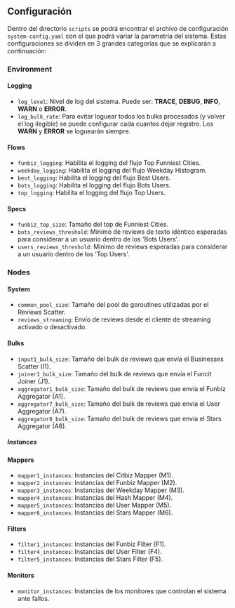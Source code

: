 ## Configuración

Dentro del directorio `scripts` se podrá encontrar el archivo de configuración `system-config.yaml` con el que podrá variar la parametría del sistema. Estas configuraciones se dividen en 3 grandes categorías que se explicarán a continuación:

### Environment

#### Logging
* `log_level`: Nivel de log del sistema. Puede ser: **TRACE**, **DEBUG**, **INFO**, **WARN** o **ERROR**.
* `log_bulk_rate`: Para evitar loguear todos los bulks procesados (y volver el log ilegible) se puede configurar cada cuantos dejar registro. Los **WARN** y **ERROR** se loguearán siempre.

#### Flows
* `funbiz_logging`: Habilita el logging del flujo Top Funniest Cities.
* `weekday_logging`: Habilita el logging del flujo Weekday Histogram.
* `best_logging`: Habilita el logging del flujo Best Users.
* `bots_logging`: Habilita el logging del flujo Bots Users.
* `top_logging`: Habilita el logging del flujo Top Users.

#### Specs
* `funbiz_top_size`: Tamaño del top de Funniest Cities.
* `bots_reviews_threshold`: Mínimo de reviews de texto idéntico esperadas para considerar a un usuario dentro de los 'Bots Users'.
* `users_reviews_threshold`: Mínimo de reviews esperadas para considerar a un usuario dentro de los 'Top Users'.

### Nodes

#### System
* `common_pool_size`: Tamaño del pool de goroutines utilizadas por el Reviews Scatter.
* `reviews_streaming`: Envío de reviews desde el cliente de streaming activado o desactivado.

#### Bulks
* `input1_bulk_size`: Tamaño del bulk de reviews que envía el Businesses Scatter (I1).
* `joiner1_bulk_size`: Tamaño del bulk de reviews que envía el Funcit Joiner (J1).
* `aggregator1_bulk_size`: Tamaño del bulk de reviews que envía el Funbiz Aggregator (A1).
* `aggregator7_bulk_size`: Tamaño del bulk de reviews que envía el User Aggregator (A7).
* `aggregator8_bulk_size`: Tamaño del bulk de reviews que envía el Stars Aggregator (A8).

##### Instances

#### Mappers
* `mapper1_instances`: Instancias del Citbiz Mapper (M1).
* `mapper2_instances`: Instancias del Funbiz Mapper (M2).
* `mapper3_instances`: Instancias del Weekday Mapper (M3).
* `mapper4_instances`: Instancias del Hash Mapper (M4).
* `mapper5_instances`: Instancias del User Mapper (M5).
* `mapper6_instances`: Instancias del Stars Mapper (M6).

#### Filters
* `filter1_instances`: Instancias del Funbiz Filter (F1).
* `filter4_instances`: Instancias del User Filter (F4).
* `filter5_instances`: Instancias del Stars Filter (F5).

#### Monitors
* `monitor_instances`: Instancias de los monitores que controlan el sistema ante fallos.
